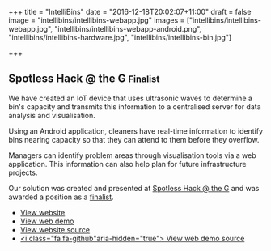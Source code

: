 +++
title = "IntelliBins"
date = "2016-12-18T20:02:07+11:00"
draft = false
image = "intellibins/intellibins-webapp.jpg"
images = ["intellibins/intellibins-webapp.jpg", "intellibins/intellibins-webapp-android.png", "intellibins/intellibins-hardware.jpg", "intellibins/intellibins-bin.jpg"]

+++

## Spotless Hack @ the G <small>Finalist</small>

We have created an IoT device that uses ultrasonic waves to determine a bin's capacity and
transmits this information to a centralised server for data analysis and visualisation.

Using an Android application, cleaners have real-time information to identify
bins nearing capacity so that they can attend to them before they overflow.

Managers can identify problem areas through visualisation tools via a web application.
This information can also help plan for future infrastructure projects.

Our solution was created and presented at [Spotless Hack @ the G](https://spotless-hack-the-g.devpost.com/)
and was awarded a position as a [finalist](https://devpost.com/software/intellibins).

* [View website <i class="fa fa-external-link" aria-hidden="true"></i>](https://hoangpaul.github.io/intellibins/)
* [View web demo <i class="fa fa-external-link" aria-hidden="true"></i>](https://hoangpaul.github.io/intellibins/web-demo/)
* [<i class="fa fa-github" aria-hidden="true"></i> View website source](https://github.com/HoangPaul/intellibins)
* [<i class="fa fa-github"aria-hidden="true"></i> View web demo source](https://github.com/HoangPaul/spotless_web_frontend)
